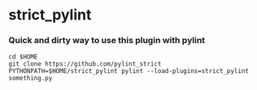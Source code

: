 strict_pylint
=============

### Quick and dirty way to use this plugin with pylint

    cd $HOME
    git clone https://github.com/pylint_strict
    PYTHONPATH=$HOME/strict_pylint pylint --load-plugins=strict_pylint something.py
    
